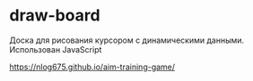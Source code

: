 # draw-board

Доска для рисования курсором с динамическими данными. Использован JavaScript

https://nlog675.github.io/aim-training-game/
